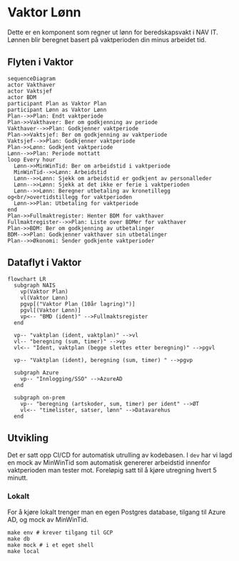 # Vaktor Lønn

Dette er en komponent som regner ut lønn for beredskapsvakt i NAV IT.
Lønnen blir beregnet basert på vaktperioden din minus arbeidet tid.

## Flyten i Vaktor

```mermaid
sequenceDiagram
actor Vakthaver
actor Vaktsjef
actor BDM
participant Plan as Vaktor Plan
participant Lønn as Vaktor Lønn
Plan-->>Plan: Endt vaktperiode
Plan->>Vakthaver: Ber om godkjenning av periode
Vakthaver-->>Plan: Godkjenner vaktperiode
Plan->>Vaktsjef: Ber om godkjenning av vaktperiode
Vaktsjef-->>Plan: Godkjenner vaktperiode
Plan->>Lønn: Godkjent vaktperiode
Lønn-->>Plan: Periode mottatt
loop Every hour
  Lønn->>MinWinTid: Ber om arbeidstid i vaktperiode
  MinWinTid-->>Lønn: Arbeidstid
  Lønn-->>Lønn: Sjekk om arbeidstid er godkjent av personalleder
  Lønn-->>Lønn: Sjekk at det ikke er ferie i vaktperioden
  Lønn-->>Lønn: Beregner utbetaling av kronetillegg og<br/>overtidstillegg for vaktperioden
  Lønn->>Plan: Utbetaling for vaktperiode
end
Plan->>Fullmaktregister: Henter BDM for vakthaver
Fullmaktregister-->>Plan: Liste over BDMer for vakthaver
Plan->>BDM: Ber om godkjenning av utbetalinger
BDM-->>Plan: Godkjenner vakthaver sin utbetalinger
Plan-->>Økonomi: Sender godkjente vaktperioder
```

## Dataflyt i Vaktor

```mermaid
flowchart LR
  subgraph NAIS
    vp(Vaktor Plan)
    vl(Vaktor Lønn)
    pgvp[("Vaktor Plan (10år lagring)")]
    pgvl[(Vaktor Lønn)]
    vp<-- "BMD (ident)" -->Fullmaktsregister
  end

  vp-- "vaktplan (ident, vaktplan)" -->vl
  vl-- "beregning (sum, timer)" -->vp
  vl<-- "Ident, vaktplan (begge slettes etter beregning)" -->pgvl

  vp-- "Vaktplan (ident), beregning (sum, timer) " -->pgvp

  subgraph Azure
    vp-- "Innlogging/SSO" -->AzureAD
  end

  subgraph on-prem
    vp-- "beregning (artskoder, sum, timer) per ident" -->ØT
    vl<-- "timelister, satser, lønn" -->Datavarehus
  end
```

## Utvikling

Det er satt opp CI/CD for automatisk utrulling av kodebasen.
I `dev` har vi lagd en mock av MinWinTid som automatisk genererer arbeidstid innenfor vaktperioden man tester mot.
Foreløpig satt til å kjøre utregning hvert 5 minutt.

### Lokalt

For å kjøre lokalt trenger man en egen Postgres database, tilgang til Azure AD, og mock av MinWinTid.

```shell
make env # krever tilgang til GCP
make db
make mock # i et eget shell
make local
```
